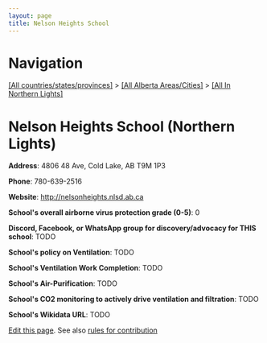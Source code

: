 ```yaml
---
layout: page
title: Nelson Heights School
---
```

# Navigation

[[All countries/states/provinces]](../../..) > [[All Alberta Areas/Cities]](../..) > [[All In Northern Lights]](..)

# Nelson Heights School (Northern Lights)

**Address**: 4806 48 Ave, Cold Lake, AB T9M 1P3

**Phone**: 780-639-2516

**Website**: <http://nelsonheights.nlsd.ab.ca>

**School's overall airborne virus protection grade (0-5)**: 0

**Discord, Facebook, or WhatsApp group for discovery/advocacy for THIS school**: TODO

**School's policy on Ventilation**: TODO

**School's Ventilation Work Completion**: TODO

**School's Air-Purification**: TODO

**School's CO2 monitoring to actively drive ventilation and filtration**: TODO

**School's Wikidata URL**: TODO


[Edit this page](https://github.com/ventilate-schools/AB/edit/main/./Northern_Lights/Nelson_Heights_School.md). See also [rules for contribution](../../../contribution-rules/)